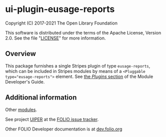 # ui-plugin-eusage-reports

Copyright (C) 2017-2021 The Open Library Foundation

This software is distributed under the terms of the Apache License,
Version 2.0. See the file "[LICENSE](LICENSE)" for more information.

## Overview

This package furnishes a single Stripes plugin of type `eusage-reports`, which can be included in Stripes modules by means of a `<Pluggable type="eusage-reports">` element. See [the *Plugins* section](https://github.com/folio-org/stripes/blob/master/doc/dev-guide.md#plugins) of the Module Developer's Guide.

## Additional information

Other [modules](https://dev.folio.org/source-code/#client-side).

See project [UIPER](https://issues.folio.org/browse/UIPER)
at the [FOLIO issue tracker](https://dev.folio.org/guidelines/issue-tracker/).

Other FOLIO Developer documentation is at [dev.folio.org](https://dev.folio.org/)
